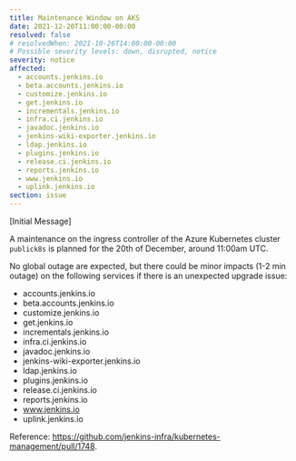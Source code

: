 ```yaml
---
title: Maintenance Window on AKS
date: 2021-12-20T11:00:00-00:00
resolved: false
# resolvedWhen: 2021-10-26T14:00:00-00:00
# Possible severity levels: down, disrupted, notice
severity: notice
affected:
  - accounts.jenkins.io
  - beta.accounts.jenkins.io
  - customize.jenkins.io
  - get.jenkins.io
  - incrementals.jenkins.io
  - infra.ci.jenkins.io
  - javadoc.jenkins.io
  - jenkins-wiki-exporter.jenkins.io
  - ldap.jenkins.io
  - plugins.jenkins.io
  - release.ci.jenkins.io
  - reports.jenkins.io
  - www.jenkins.io
  - uplink.jenkins.io
section: issue
---
```



<!-- [Final message]

The maintenance has been completed, all services are operational.

------------------------------------------------------------------------------------------------------------ -->

[Initial Message]

A maintenance on the ingress controller of the Azure Kubernetes cluster `publick8s` is planned for the 20th of December, around 11:00am UTC.

No global outage are expected, but there could be minor impacts (1-2 min outage) on the following services if there is an unexpected upgrade issue:

- accounts.jenkins.io
- beta.accounts.jenkins.io
- customize.jenkins.io
- get.jenkins.io
- incrementals.jenkins.io
- infra.ci.jenkins.io
- javadoc.jenkins.io
- jenkins-wiki-exporter.jenkins.io
- ldap.jenkins.io
- plugins.jenkins.io
- release.ci.jenkins.io
- reports.jenkins.io
- www.jenkins.io
- uplink.jenkins.io

Reference: <https://github.com/jenkins-infra/kubernetes-management/pull/1748>.

